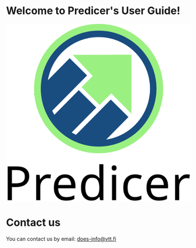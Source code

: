 # Welcome to Predicer's User Guide!

![whoarewe](images/Predicer_logo.svg)

# Contact us
You can contact us by email: [does-info@vtt.fi](mailto:does-info@vtt.fi)
